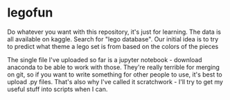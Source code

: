 # legofun

Do whatever you want with this repository, it's just for learning.
The data is all available on kaggle.  Search for "lego database".
Our initial idea is to try to predict what theme a lego set is from based on 
the colors of the pieces

The single file I've uploaded so far is a jupyter notebook - download anaconda
to be able to work with those.  They're really terrible for merging on git, so
if you want to write something for other people to use, it's best to upload 
.py files. That's also why I've called it scratchwork - I'll try to get my 
useful stuff into scripts when I can.

